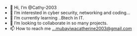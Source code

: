 - 👋 Hi, I’m @Cathy-2003
- 👀 I’m interested in cyber security, networking and coding...
- 🌱 I’m currently learning ..Btech in IT.
- 💞️ I’m looking to collaborate in so many projects.
- 📫 How to reach me ...mubayiwacatherine2003@gmail.com 

<!---
Cathy-2003/Cathy-2003 is a ✨ special ✨ repository because its `README.md` (this file) appears on your GitHub profile.
You can click the Preview link to take a look at your changes.
--->
